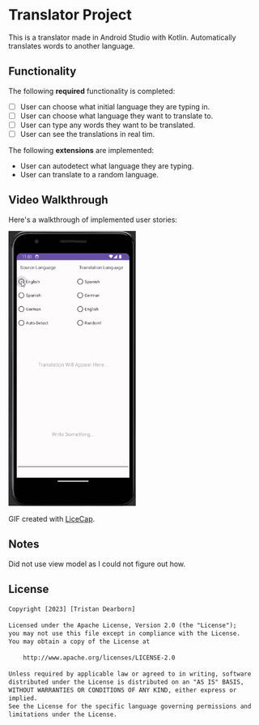 # Translator Project

This is a translator made in Android Studio with Kotlin. Automatically translates words to another language.

## Functionality 

The following **required** functionality is completed:

* [ ] User can choose what initial language they are typing in.
* [ ] User can choose what language they want to translate to.
* [ ] User can type any words they want to be translated.
* [ ] User can see the translations in real tim.

The following **extensions** are implemented:

* User can autodetect what language they are typing.
* User can translate to a random language.

## Video Walkthrough

Here's a walkthrough of implemented user stories:

<img src='translator.gif' title='Video Walkthrough' width='50%' alt='Video Walkthrough' />

GIF created with [LiceCap](http://www.cockos.com/licecap/).

## Notes

Did not use view model as I could not figure out how.

## License

    Copyright [2023] [Tristan Dearborn]

    Licensed under the Apache License, Version 2.0 (the "License");
    you may not use this file except in compliance with the License.
    You may obtain a copy of the License at

        http://www.apache.org/licenses/LICENSE-2.0

    Unless required by applicable law or agreed to in writing, software
    distributed under the License is distributed on an "AS IS" BASIS,
    WITHOUT WARRANTIES OR CONDITIONS OF ANY KIND, either express or implied.
    See the License for the specific language governing permissions and
    limitations under the License.
